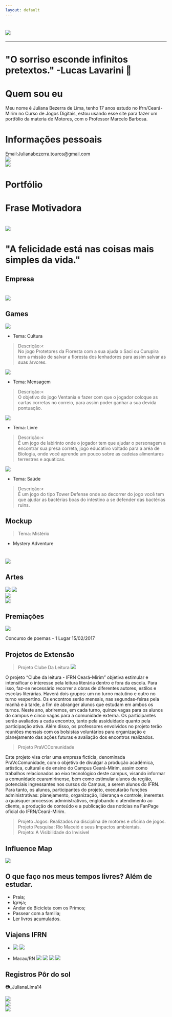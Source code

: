 ```yaml
---
layout: default
---
```

 
# ![](Juliana.jpg)   
*  *   *   
     
# "O sorriso esconde infinitos pretextos." -Lucas Lavarini 💚
 

# Quem sou eu

Meu nome é Juliana Bezerra de Lima, tenho 17 anos estudo no Ifrn/Ceará-Mirim no Curso de Jogos Digitais, estou usando esse site para fazer um portfólio da materia de Motores, com o Professor Marcelo Barbosa. 


# Informações pessoais
Email:Julianabezerra.touros@gmail.com   
[![](Instagram.png)](https://www.instagram.com/_julianalima14/)       
[![](Pinterest.png)](https://br.pinterest.com/julianabezerratouros/)   

# Portfólio

# Frase Motivadora
#  ![](Foto.jpg)
# "A felicidade está nas coisas mais simples da vida." 

## Empresa

# ![](Jubeka.png)
 
## Games
[ ![](Jogo1.png)](https://karlagabriella.github.io/Protetores%20da%20Floresta/)

* Tema: Cultura   
>Descrição:<   
No jogo Protetores da Floresta com a sua ajuda o Saci ou Curupira tem a missão de salvar a floresta dos lenhadores para assim salvar as suas árvores.

[![](Jogo2.png) ](JulianaBL.github.io/Ventania/)

* Tema: Mensagem
>Descrição:<   
O objetivo do jogo Ventania e fazer com que o jogador coloque as  cartas corretas no correio, para assim poder ganhar a sua devida pontuação.


[ ![](Jogo3.png)](JulianaBL.github.io/LabyrinthFoodChain/)

* Tema: Livre
>Descrição:<      
É um jogo de labirinto onde o jogador tem que ajudar o personagem a encontrar sua presa correta, jogo educativo voltado para a aréa de Biologia, onde você aprende um pouco sobre as cadeias alimentares terrestres e aquáticas.

[ ![](Jogo4.png)](https://karlagabriella.github.io/New%20project/) 

* Tema: Saúde
>Descrição:<       
É um jogo do tipo Tower Defense onde ao decorrer do jogo você tem que ajudar as bactérias boas do intestino a se defender das bactérias ruins.

## Mockup

>Tema: Mistério
* Mystery Adventure

# ![](Mockup.png	)
 

## Artes
 
![](Bac1.png)   ![](sapo.png)      
![](Bac2.png)      
![](Bac4.png)           
   

## Premiações
![](Imagem01.jpg)

Concurso de poemas - 1 Lugar 15/02/2017

## Projetos de Extensão

> Projeto Clube Da Leitura
![](ClubeDaLeitura.jpg)

O projeto “Clube da leitura - IFRN Ceará-Mirim” objetiva estimular e intensificar o interesse pela leitura literária dentro e fora da escola. Para isso, faz-se necessário recorrer a obras de diferentes autores, estilos e escolas literárias. Haverá dois grupos: um no turno matutino e outro no turno vespertino. Os encontros serão mensais, nas segundas-feiras pela manhã e à tarde, a fim de abranger alunos que estudam em ambos os turnos. Neste ano, abriremos, em cada turno, quinze vagas para os alunos do campus e cinco vagas para a comunidade externa. Os participantes serão avaliados a cada encontro, tanto pela assiduidade quanto pela participação ativa. Além disso, os professores envolvidos no projeto terão reuniões mensais com os bolsistas voluntários para organização e planejamento das ações futuras e avaliação dos encontros realizados.

> Projeto PraVCComunidade

Este projeto visa criar uma empresa fictícia, denominada PraVcComunidade, com o objetivo de divulgar a produção acadêmica, artística, cultural e de ensino do Campus Ceará-Mirim, assim como trabalhos relacionados ao eixo tecnológico deste campus, visando informar a comunidade cearamirinense, bem como estimular alunos da região, potenciais ingressantes nos cursos do Campus, a serem alunos do IFRN. Para tanto, os alunos, participantes do projeto, executarão funções administrativas: planejamento, organização, liderança e controle, inerentes a quaisquer processos administrativos, englobando o atendimento ao cliente, a produção de conteúdo e a publicação das notícias na FanPage oficial do IFRN/Ceará-Mirim.

>Projeto Jogos: Realizados na disciplina de motores e oficina de jogos.   
>Projeto Pesquisa: Rio Maceió e seus Impactos ambientais.   
>Projeto: A Visibilidade do Invisível 

## Influence Map

   ![](InfluenceMap.png)
   
## O que faço nos meus tempos livres? Além de estudar.

* Praia;   
* Igreja;   
* Andar de Bicicleta com os Primos;   
* Passear com a familia;   
* Ler livros acumulados.   
   
## Viajens IFRN
* 
   ![](foto1.JPG) ![](foto2.JPG)    

* Macau/RN
    ![](F5.jpg)
    ![](F4.jpg)
    ![](F6.jpg)
    ![](F7.jpg)
    
## Registros Pôr do sol 
📷_JulianaLima14

![](F1.jpg)   
![](F2.jpg)   
![](F3.jpg)   
    






